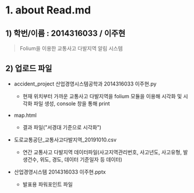 # 1. about Read.md
## 1) 학번/이름 : 2014316033 / 이주현
> Folium을 이용한 교통사고 다발지역 알림 시스템

## 2) 업로드 파일
- accident_project 산업경영시스템공학과 2014316033 이주현.py
  - 현재 위치부터 가까운 교통사고 다발지역을 folium 모듈을 이용해 시각화 및 시각화 파일 생성, console 창을 통해 print
  
- map.html
  - 결과 파일("서경대 기준으로 시각화")
  
- 도로교통공단_교통사고다발지역_20191010.csv
  - 연간 교통사고 다발지역 데이터파일(사고지역관리번호, 사고년도, 사고유형, 발생건수, 위도, 경도, 데이터 기준일자 등 데이터)

- 산업경영시스템 2014316033 이주현.pptx
  - 발표용 파워포인트 파일

